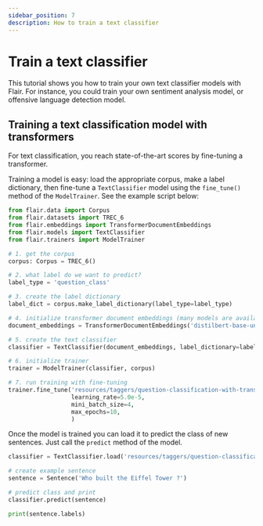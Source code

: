 ```yaml
---
sidebar_position: 7
description: How to train a text classifier
---
```


# Train a text classifier

This tutorial shows you how to train your own text classifier models with Flair. For instance, you 
could train your own sentiment analysis model, or offensive language detection model.


## Training a text classification model with transformers

For text classification, you reach state-of-the-art scores by fine-tuning a transformer. 

Training a model is easy: load the appropriate corpus, make a label dictionary, then fine-tune a `TextClassifier`
model using the `fine_tune()` method of the `ModelTrainer`. See the example script below:

```python
from flair.data import Corpus
from flair.datasets import TREC_6
from flair.embeddings import TransformerDocumentEmbeddings
from flair.models import TextClassifier
from flair.trainers import ModelTrainer

# 1. get the corpus
corpus: Corpus = TREC_6()

# 2. what label do we want to predict?
label_type = 'question_class'

# 3. create the label dictionary
label_dict = corpus.make_label_dictionary(label_type=label_type)

# 4. initialize transformer document embeddings (many models are available)
document_embeddings = TransformerDocumentEmbeddings('distilbert-base-uncased', fine_tune=True)

# 5. create the text classifier
classifier = TextClassifier(document_embeddings, label_dictionary=label_dict, label_type=label_type)

# 6. initialize trainer
trainer = ModelTrainer(classifier, corpus)

# 7. run training with fine-tuning
trainer.fine_tune('resources/taggers/question-classification-with-transformer',
                  learning_rate=5.0e-5,
                  mini_batch_size=4,
                  max_epochs=10,
                  )
```

Once the model is trained you can load it to predict the class of new sentences. Just call the `predict` method of the
model.

```python
classifier = TextClassifier.load('resources/taggers/question-classification-with-transformer/final-model.pt')

# create example sentence
sentence = Sentence('Who built the Eiffel Tower ?')

# predict class and print
classifier.predict(sentence)

print(sentence.labels)
```

